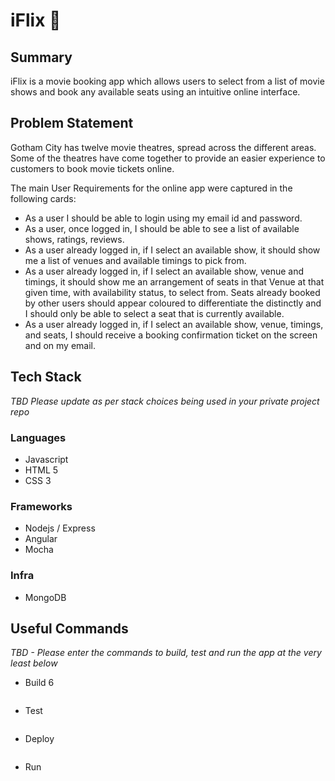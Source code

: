 # iFlix 🍿
## Summary
iFlix is a movie booking app which allows users to select from a list of movie shows  and book any available seats using an intuitive online interface.

## Problem Statement
Gotham City has twelve movie theatres, spread across the different areas. Some of the theatres have come together to provide an easier experience to customers to book movie tickets online.

The main User Requirements for the online app were captured in the following cards:

* As a user I should be able to login using my email id and password.
* As a user, once logged in, I should be able to see a list of available shows, ratings, reviews.
* As a user already logged in, if I select an available show, it should show me a list of venues and available timings to pick from.
* As a user already logged in, if I select an available show, venue and timings, it should show me an arrangement of seats in that Venue at that given time, with availability status, to select from. Seats already booked by other users should appear coloured to differentiate the distinctly and I should only be able to select a seat that is currently available.
* As a user already logged in, if I select an available show, venue, timings, and seats, I should receive a booking confirmation ticket on the screen and on my email.

## Tech Stack
_TBD Please update as per stack choices being used in your private project repo_

### Languages
* Javascript
* HTML 5
* CSS 3

### Frameworks
* Nodejs / Express
* Angular
* Mocha

### Infra
* MongoDB

## Useful Commands
_TBD - Please enter the commands to build, test and run the app at the very least below_

* Build
6
```

```

* Test

```

```

* Deploy

```

```

* Run

```

```
